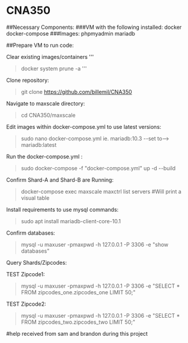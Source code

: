 # CNA350
##Necessary Components:
###VM with the following installed:
	docker
	docker-compose
###Images:
	phpmyadmin
	mariadb

##Prepare VM to run code:
	
Clear existing images/containers
'''
>docker system prune -a
'''

Clone repository:
>git clone https://github.com/billemil/CNA350

Navigate to maxscale directory:
>cd CNA350/maxscale

Edit images within docker-compose.yml to use latest versions:
>sudo nano docker-compose.yml
	ie. mariadb:10.3 --set to--> mariadb:latest 

Run the docker-compose.yml :
>sudo docker-compose -f "docker-compose.yml" up -d --build

Confirm Shard-A and Shard-B are Running:
>docker-compose exec maxscale maxctrl list servers 
#Will print a visual table

Install requirements to use mysql commands:
>sudo apt install mariadb-client-core-10.1

Confirm databases:
>mysql -u maxuser -pmaxpwd -h 127.0.0.1 -P 3306 -e "show databases"

Query Shards/Zipcodes:

TEST Zipcode1:
>mysql -u maxuser -pmaxpwd -h 127.0.0.1 -P 3306 -e "SELECT *  FROM zipcodes_one.zipcodes_one LIMIT 50;"

TEST Zipcode2:
>mysql -u maxuser -pmaxpwd -h 127.0.0.1 -P 3306 -e "SELECT *  FROM zipcodes_two.zipcodes_two LIMIT 50;"

#help received from sam and brandon during this project
